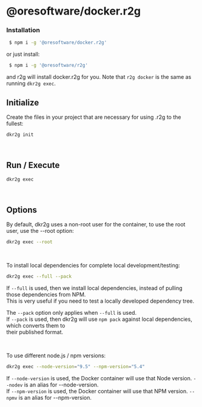 

# @oresoftware/docker.r2g

### Installation

```bash
 $ npm i -g '@oresoftware/docker.r2g'
```

or just install:

```bash
 $ npm i -g '@oresoftware/r2g'
```

and r2g will install docker.r2g for you. Note that `r2g docker` is the same as running `dkr2g exec`.


## Initialize

Create the files in your project that are necessary for using .r2g to the fullest:

```bash
dkr2g init
```

<br>

## Run / Execute

```bash
dkr2g exec
```

<br>

## Options

By default, dkr2g uses a non-root user for the container, to use the root user, use the --root option:

```bash
dkr2g exec --root
```

<br>

To install local dependencies for complete local development/testing:

```bash
dkr2g exec --full --pack
```

If `--full` is used, then we install local dependencies, instead of pulling those dependencies from NPM. <br>
This is very useful if you need to test a locally developed dependency tree.

The `--pack` option only applies when `--full` is used.  <br>
If `--pack` is used, then dkr2g will use `npm pack` against local dependencies, which converts them to <br>
their published format.

<br>

To use different node.js / npm versions:

```bash
dkr2g exec --node-version="9.5" --npm-version="5.4"
```

If `--node-version` is used, the Docker container will use that Node version. `--nodev` is an alias for --node-version. <br>
If `--npm-version` is used, the Docker container will use that NPM version.  `--npmv` is an alias for --npm-version. <br>


